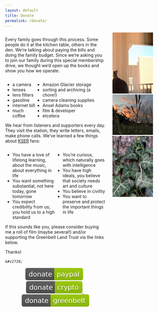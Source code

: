 ```yaml
---
layout: default
title: Donate
permalink: /donate/
---
```


<style>
.container{
    display: flex;
}
.fixed{
    width: 150%;
}

</style>
<div class="container">
  <div class="fixed">

  <p>
  Every family goes through this process.
  Some people do it at the kitchen table, others in the den.
  Weʼre talking about paying the bills and doing the family budget.
  Since weʼre asking you to join our family during this special membership drive, we thought weʼd open up the books and show you how we operate.
  <div style="float: left; width: 100%">
  <div style="float: left; width: 30%;">
  <ul>
  <li> a camera </li>
  <li> lenses </li>
  <li> lens filters </li>
  <li> gasoline </li>
  <li> internet bill </li>
  <li> much coffee </li>
  </ul>
  </div>
  <div style="float: right; width: 70%;">
  <ul>
  <li> Amazon Glacier storage </li>
  <li> sorting and archiving (a chore!) </li>
  <li> camera cleaning supplies </li>
  <li> Ansel Adams books </li>
  <li> film & developer </li>
  <li> etcetera </li>
  </ul>
  </div>
  </div>
  </p>

  <p>
  We hear from listeners and supporters every day.
  They visit the station, they write letters, emails, make phone calls.
  Weʼve learned a few things about <a href="http://kser.org/">KSER</a> fans:

  <div style="float: left; width: 100%">
  <div style="float: left; width: 50%;">
  <ul>
  <li> You have a love of lifelong learning, about the music, about everything
  in life </li>
  <li> You want something substantial, not here today, gone tomorrow </li>
  <li> You expect credibility from us; you hold us to a high standard </li>
  </ul>
  </div>
  <div style="float: right; width: 50%;">
  <ul>
  <li> Youʼre curious, which naturally goes with intelligence </li>
  <li> You have high ideals, you believe that society needs art and culture </li>
  <li> You believe in civility </li>
  <li> You want to preserve and protect the important things in life </li>
  </ul>
  </div>
  </div>
  </p>

  <p>
    If this sounds like you, please consider buying me a roll of film (maybe several!) and/or supporting the Greenbelt Land Trust via the links below.
  </p>

  <p>
    Thanks!

    &#x2728;

  </p>

  <div style="text-align: center;">

  <a href="https://paypal.me/mmore500"><img src="/resources/donate-paypal-green.svg"></a>
  &nbsp;
  <a href="https://commerce.coinbase.com/checkout/e670e237-c4b2-42ad-b8fa-a64689706195"> <img src="/resources/donate-crypto-green.svg"> </a>
  &nbsp;
  <a href="https://greenbeltlandtrust.org/"><img src="/resources/donate-greenbelt-green.svg"></a>

  </div>

  </div>

  <div class="hideflex" style="max-width:35%;">
  <div style="text-align:center">
    <div style="display: inline-block;">
    <img src="/img/welcome-catwindow.jpg" style="width:75%; max-height:100%;" alt="cat">
    <img src="/img/welcome-grain.jpg" style="width:75%; max-height:100%;" alt="lester ave">
    <img src="/img/welcome-ivy.jpg" style="width:75%; max-height:100%;" alt="ivy">
    </div>
  </div>
  </div>
